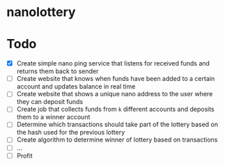 # nanolottery

# Todo

- [x] Create simple nano ping service that listens for received funds and returns them back to sender
- [ ] Create website that knows when funds have been added to a certain account and updates balance in real time
- [ ] Create website that shows a unique nano address to the user where they can deposit funds
- [ ] Create job that collects funds from `k` different accounts and deposits them to a winner account
- [ ] Determine which transactions should take part of the lottery based on the hash used for the previous lottery
- [ ] Create algorithm to determine winner of lottery based on transactions
- [ ] ...
- [ ] Profit
